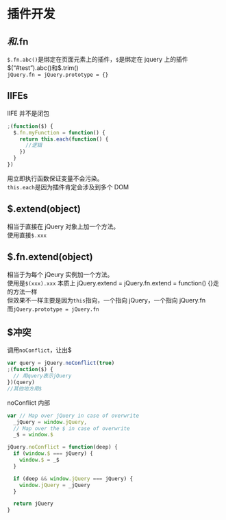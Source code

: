 # 插件开发

## $和$.fn

`$.fn.abc()`是绑定在页面元素上的插件，`$`是绑定在 jquery 上的插件  
$(“#test”).abc()和$.trim()  
`jQuery.fn = jQuery.prototype = {}`

## IIFEs

IIFE 并不是闭包

```js
;(function($) {
  $.fn.myFunction = function() {
    return this.each(function() {
      //逻辑
    })
  }
})
```

用立即执行函数保证变量不会污染。  
`this.each`是因为插件肯定会涉及到多个 DOM

## \$.extend(object)

相当于直接在 jQuery 对象上加一个方法。  
使用直接`$.xxx`

## \$.fn.extend(object)

相当于为每个 jQeury 实例加一个方法。  
使用是`$(xxx).xxx`
本质上 jQuery.extend = jQuery.fn.extend = function() {}走的方法一样  
但效果不一样主要是因为`this`指向，一个指向 jQuery，一个指向 jQuery.fn  
而`jQuery.prototype = jQuery.fn`

## \$冲突

调用`noConflict`，让出\$

```js
var query = jQuery.noConflict(true)
;(function($) {
  // 用query表示jQuery
})(query)
//其他地方用$
```

noConflict 内部

```js
var // Map over jQuery in case of overwrite
  _jQuery = window.jQuery,
  // Map over the $ in case of overwrite
  _$ = window.$

jQuery.noConflict = function(deep) {
  if (window.$ === jQuery) {
    window.$ = _$
  }

  if (deep && window.jQuery === jQuery) {
    window.jQuery = _jQuery
  }

  return jQuery
}
```
